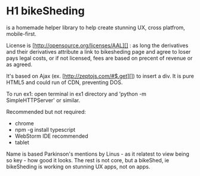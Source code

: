 # H1 bikeSheding
 is a homemade helper library to help create stunning UX, cross platfrom, mobile-first.

License is [http://opensource.org/licenses/AAL][] : as long the derivatives and their derivatives attribute a link to bikesheding page and agree to loser pays legal costs, or if not licensed, fees are based on precent of revenue or as agreed.

It's based on Ajax (ex. [http://zeptojs.com/#$.get][]) to insert a div. It is pure HTML5 and could run of CDN, preventing DOS.

To run ex1:
open terminal in ex1 directory and 'python -m SimpleHTTPServer' or similar.

Recommended but not required:
* chrome
* npm -g install typescript
* WebStorm IDE recommended
* tablet

Name is based Parkinson's mentions by Linus - as it relatest to view being so key - how good it looks. The rest is not core, but a bikeShed, ie bikeSheding is working on stunning UX apps, not on apps.